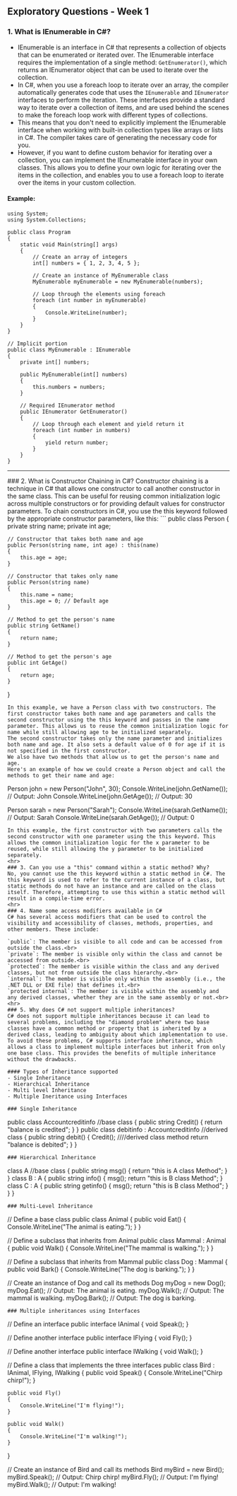 ## Exploratory Questions - Week 1
### 1. What is IEnumerable in C#?
- IEnumerable is an interface in C# that represents a collection of objects that can be enumerated or iterated over. The IEnumerable interface requires the implementation of a single method: `GetEnumerator()`, which returns an IEnumerator object that can be used to iterate over the collection.
- In C#, when you use a foreach loop to iterate over an array, the compiler automatically generates code that uses the `IEnumerable` and `IEnumerator` interfaces to perform the iteration. These interfaces provide a standard way to iterate over a collection of items, and are used behind the scenes to make the foreach loop work with different types of collections.
- This means that you don't need to explicitly implement the IEnumerable interface when working with built-in collection types like arrays or lists in C#. The compiler takes care of generating the necessary code for you.
- However, if you want to define custom behavior for iterating over a collection, you can implement the IEnumerable interface in your own classes. This allows you to define your own logic for iterating over the items in the collection, and enables you to use a foreach loop to iterate over the items in your custom collection.

#### Example:
```
using System;
using System.Collections;

public class Program
{
    static void Main(string[] args)
    {
        // Create an array of integers
        int[] numbers = { 1, 2, 3, 4, 5 };

        // Create an instance of MyEnumerable class
        MyEnumerable myEnumerable = new MyEnumerable(numbers);

        // Loop through the elements using foreach
        foreach (int number in myEnumerable)
        {
            Console.WriteLine(number);
        }
    }
}

// Implicit portion
public class MyEnumerable : IEnumerable
{
    private int[] numbers;

    public MyEnumerable(int[] numbers)
    {
        this.numbers = numbers;
    }

    // Required IEnumerator method
    public IEnumerator GetEnumerator()
    {
        // Loop through each element and yield return it
        foreach (int number in numbers)
        {
            yield return number;
        }
    }
}
```
<hr>
### 2. What is Constructor Chaining in C#?
Constructor chaining is a technique in C# that allows one constructor to call another constructor in the same class. This can be useful for reusing common initialization logic across multiple constructors or for providing default values for constructor parameters. To chain constructors in C#, you use the this keyword followed by the appropriate constructor parameters, like this:
```
public class Person
{
    private string name;
    private int age;

    // Constructor that takes both name and age
    public Person(string name, int age) : this(name)
    {
        this.age = age;
    }

    // Constructor that takes only name
    public Person(string name)
    {
        this.name = name;
        this.age = 0; // Default age
    }

    // Method to get the person's name
    public string GetName()
    {
        return name;
    }

    // Method to get the person's age
    public int GetAge()
    {
        return age;
    }
}
```
In this example, we have a Person class with two constructors. The first constructor takes both name and age parameters and calls the second constructor using the this keyword and passes in the name parameter. This allows us to reuse the common initialization logic for name while still allowing age to be initialized separately.
The second constructor takes only the name parameter and initializes both name and age. It also sets a default value of 0 for age if it is not specified in the first constructor.
We also have two methods that allow us to get the person's name and age.
Here's an example of how we could create a Person object and call the methods to get their name and age:
```
Person john = new Person("John", 30);
Console.WriteLine(john.GetName()); // Output: John
Console.WriteLine(john.GetAge()); // Output: 30

Person sarah = new Person("Sarah");
Console.WriteLine(sarah.GetName()); // Output: Sarah
Console.WriteLine(sarah.GetAge()); // Output: 0
```
In this example, the first constructor with two parameters calls the second constructor with one parameter using the this keyword. This allows the common initialization logic for the x parameter to be reused, while still allowing the y parameter to be initialized separately.
<hr>
### 3. Can you use a "this" command within a static method? Why?
No, you cannot use the this keyword within a static method in C#. The this keyword is used to refer to the current instance of a class, but static methods do not have an instance and are called on the class itself. Therefore, attempting to use this within a static method will result in a compile-time error.
<hr>
### 4. Name some access modifiers available in C#
C# has several access modifiers that can be used to control the visibility and accessibility of classes, methods, properties, and other members. These include:

`public`: The member is visible to all code and can be accessed from outside the class.<br>
`private`: The member is visible only within the class and cannot be accessed from outside.<br>
`protected`: The member is visible within the class and any derived classes, but not from outside the class hierarchy.<br>
`internal`: The member is visible only within the assembly (i.e., the .NET DLL or EXE file) that defines it.<br>
`protected internal`: The member is visible within the assembly and any derived classes, whether they are in the same assembly or not.<br>
<hr>
### 5. Why does C# not support multiple inheritances?
C# does not support multiple inheritances because it can lead to several problems, including the "diamond problem" where two base classes have a common method or property that is inherited by a derived class, leading to ambiguity about which implementation to use. To avoid these problems, C# supports interface inheritance, which allows a class to implement multiple interfaces but inherit from only one base class. This provides the benefits of multiple inheritance without the drawbacks.

#### Types of Inheritance supported
- Single Inheritance
- Hierarchical Inheritance
- Multi level Inheritance
- Multiple Ineritance using Interfaces

### Single Inheritance
```
public class Accountcreditinfo //base class
{
    public string Credit()
    {
        return "balance is credited";
    }
}
public class debitinfo : Accountcreditinfo //derived class
{
    public string debit()
    {
        Credit();                       ////derived class method
        return "balance is debited";
    }
}
```
### Hierarchical Inheritance
```
class A  //base class
{
    public string msg()
    {
        return "this is A class Method";
    }
}
class B : A
{
    public string info()
    {
        msg();
        return "this is B class Method";
    }
    class C : A
    {
        public string getinfo()
        {
            msg();
            return "this is B class Method";
        }
    }
}
```
### Multi-Level Inheritance
```
// Define a base class
public class Animal
{
    public void Eat()
    {
        Console.WriteLine("The animal is eating.");
    }
}

// Define a subclass that inherits from Animal
public class Mammal : Animal
{
    public void Walk()
    {
        Console.WriteLine("The mammal is walking.");
    }
}

// Define a subclass that inherits from Mammal
public class Dog : Mammal
{
    public void Bark()
    {
        Console.WriteLine("The dog is barking.");
    }
}

// Create an instance of Dog and call its methods
Dog myDog = new Dog();
myDog.Eat(); // Output: The animal is eating.
myDog.Walk(); // Output: The mammal is walking.
myDog.Bark(); // Output: The dog is barking.
```
### Multiple inheritances using Interfaces
```
// Define an interface
public interface IAnimal
{
    void Speak();
}

// Define another interface
public interface IFlying
{
    void Fly();
}

// Define another interface
public interface IWalking
{
    void Walk();
}

// Define a class that implements the three interfaces
public class Bird : IAnimal, IFlying, IWalking
{
    public void Speak()
    {
        Console.WriteLine("Chirp chirp!");
    }

    public void Fly()
    {
        Console.WriteLine("I'm flying!");
    }

    public void Walk()
    {
        Console.WriteLine("I'm walking!");
    }
}

// Create an instance of Bird and call its methods
Bird myBird = new Bird();
myBird.Speak(); // Output: Chirp chirp!
myBird.Fly(); // Output: I'm flying!
myBird.Walk(); // Output: I'm walking!
```

